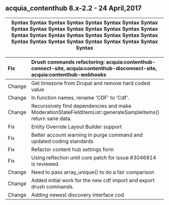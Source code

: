 ## acquia_contenthub 8.x-2.2 - 24 April,2017
| Syntax Syntax Syntax Syntax Syntax Syntax Syntax Syntax Syntax Syntax Syntax Syntax Syntax Syntax Syntax Syntax Syntax Syntax Syntax Syntax Syntax Syntax Syntax Syntax Syntax Syntax Syntax Syntax Syntax Syntax Syntax Syntax Syntax|                                                                    
|-------------------------------------------------------------------------------------------------------|
  
  
Fix      | Drush commands refactoring: acquia:contenthub-connect-site, acquia:contenthub-disconnect-site, acquia:contenthub-webhooks
 :---|:------
 Change      |Get timezone from Drupal and remove hard coded value 
|Change       |In function names, rename 'CDF' to 'Cdf'.|
|Change       |Recurssively find dependencies and make ModerationStateFieldItemList::generateSampleItems() return sane data.|
|Fix          |Entity Override Layout Builder support|
|Fix          |Better account warning in purge command and updated coding standards|
|Fix          |Refactor content hub settings form|
|Fix          | Using reflection until core patch for issue #3046814 is reviewed.|
|Change       |  Need to pass array_unique() to do a fair comparison|
|Change       |  Added initial work for the new cdf import and export drush commands.|   
|Change       | Adding newest discovery interface cod|     
   
   
   
    
    
